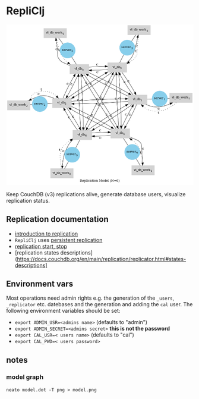 # RepliClj

<img src="model.png" alt="model" id="logo">

Keep CouchDB (v3) replications alive, generate database users, visualize replication status.

## Replication documentation

* [introduction to replication](https://docs.couchdb.org/en/stable/replication/intro.html#introduction-to-replication) 
* `RepliClj` uses [persistent replication](https://docs.couchdb.org/en/stable/replication/intro.html#transient-and-persistent-replication)
* [replication start, stop](https://docs.couchdb.org/en/stable/replication/intro.html#transient-and-persistent-replication)
* [replication states descriptions](https://docs.couchdb.org/en/main/replication/replicator.html#states-descriptions]

## Environment vars

Most operations need admin rights e.g. the generation of the `_users`,
`_replicator` etc. datebases and the generation and adding the
`cal` user. The following environment variables should be set:

* `export ADMIN_USR=<admins name>` (defaults to "admin")
* `export ADMIN_SECRET=<admins secret>` **this is not the password**
* `export CAL_USR=< users name>` (defaults to "cal")
* `export CAL_PWD=< users password>`

## notes

### model graph

```shell
neato model.dot -T png > model.png
```
